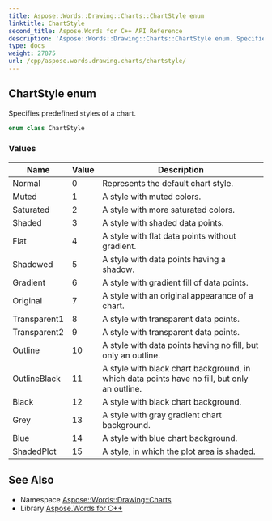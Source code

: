 ```yaml
---
title: Aspose::Words::Drawing::Charts::ChartStyle enum
linktitle: ChartStyle
second_title: Aspose.Words for C++ API Reference
description: 'Aspose::Words::Drawing::Charts::ChartStyle enum. Specifies predefined styles of a chart in C++.'
type: docs
weight: 27875
url: /cpp/aspose.words.drawing.charts/chartstyle/
---
```

## ChartStyle enum


Specifies predefined styles of a chart.

```cpp
enum class ChartStyle
```

### Values

| Name | Value | Description |
| --- | --- | --- |
| Normal | 0 | Represents the default chart style. |
| Muted | 1 | A style with muted colors. |
| Saturated | 2 | A style with more saturated colors. |
| Shaded | 3 | A style with shaded data points. |
| Flat | 4 | A style with flat data points without gradient. |
| Shadowed | 5 | A style with data points having a shadow. |
| Gradient | 6 | A style with gradient fill of data points. |
| Original | 7 | A style with an original appearance of a chart. |
| Transparent1 | 8 | A style with transparent data points. |
| Transparent2 | 9 | A style with transparent data points. |
| Outline | 10 | A style with data points having no fill, but only an outline. |
| OutlineBlack | 11 | A style with black chart background, in which data points have no fill, but only an outline. |
| Black | 12 | A style with black chart background. |
| Grey | 13 | A style with gray gradient chart background. |
| Blue | 14 | A style with blue chart background. |
| ShadedPlot | 15 | A style, in which the plot area is shaded. |

## See Also

* Namespace [Aspose::Words::Drawing::Charts](../)
* Library [Aspose.Words for C++](../../)
